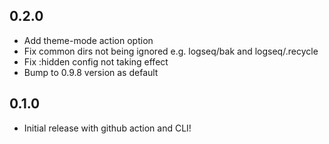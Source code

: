 ## 0.2.0
* Add theme-mode action option
* Fix common dirs not being ignored e.g. logseq/bak and logseq/.recycle
* Fix :hidden config not taking effect
* Bump to 0.9.8 version as default

## 0.1.0
* Initial release with github action and CLI!
